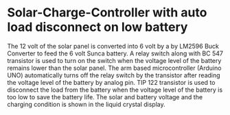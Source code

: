 # Solar-Charge-Controller with auto load disconnect on low battery
The 12 volt of the solar panel is converted into 6 volt by a by LM2596 Buck Converter to feed the 6 volt Sunca battery. A relay switch along with BC 547 transistor is used to turn on the switch when the voltage level of the battery remains lower than the solar panel. The arm based microcontroller (Arduino UNO) automatically turns off the relay switch by the transistor after reading the voltage level of the battery by analog pin. TIP 122 transistor is used to disconnect the load from the battery when the voltage level of the battery is too low to save the battery life. The solar and battery voltage and the charging condition is shown in the liquid crystal display.
